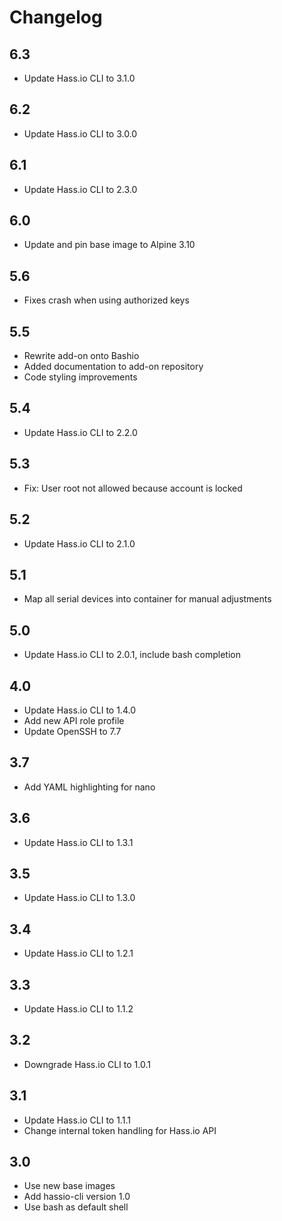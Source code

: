 # Changelog

## 6.3

- Update Hass.io CLI to 3.1.0

## 6.2

- Update Hass.io CLI to 3.0.0

## 6.1

- Update Hass.io CLI to 2.3.0

## 6.0

- Update and pin base image to Alpine 3.10

## 5.6

- Fixes crash when using authorized keys

## 5.5

- Rewrite add-on onto Bashio
- Added documentation to add-on repository
- Code styling improvements

## 5.4

- Update Hass.io CLI to 2.2.0

## 5.3

- Fix: User root not allowed because account is locked

## 5.2

- Update Hass.io CLI to 2.1.0

## 5.1

- Map all serial devices into container for manual adjustments

## 5.0

- Update Hass.io CLI to 2.0.1, include bash completion

## 4.0

- Update Hass.io CLI to 1.4.0
- Add new API role profile
- Update OpenSSH to 7.7

## 3.7

- Add YAML highlighting for nano

## 3.6

- Update Hass.io CLI to 1.3.1

## 3.5

- Update Hass.io CLI to 1.3.0

## 3.4

- Update Hass.io CLI to 1.2.1

## 3.3

- Update Hass.io CLI to 1.1.2

## 3.2

- Downgrade Hass.io CLI to 1.0.1

## 3.1

- Update Hass.io CLI to 1.1.1
- Change internal token handling for Hass.io API

## 3.0

- Use new base images
- Add hassio-cli version 1.0
- Use bash as default shell
